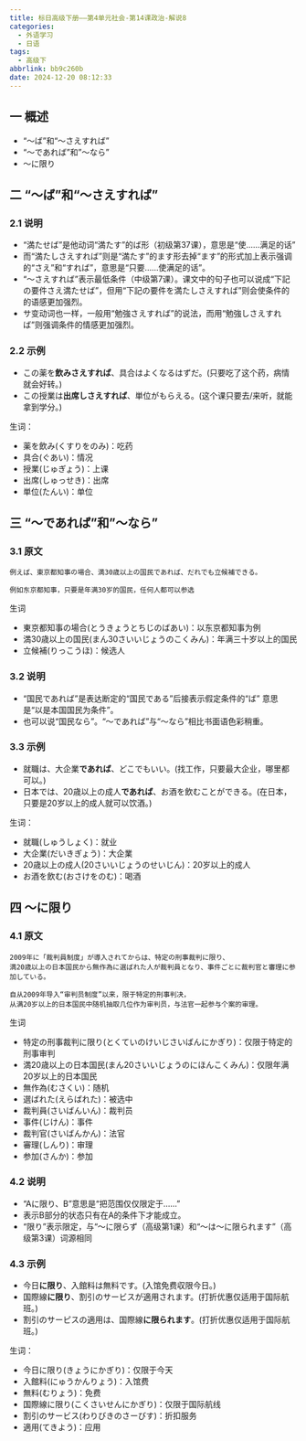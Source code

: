 ```yaml
---
title: 标日高级下册——第4单元社会-第14课政治-解说8
categories:
  - 外语学习
  - 日语
tags:
  - 高级下
abbrlink: bb9c260b
date: 2024-12-20 08:12:33
---
```

## 一 概述

* “～ば”和“～さえすれば”
* “～であれば”和”～なら”
* ～に限り


<!--more-->

## 二  “～ば”和“～さえすれば”

### 2.1 说明

* “満たせば”是他动词“満たす”的ば形（初级第37课），意思是“使……满足的话”
* 而“満たしさえすれば”则是“満たす”的ます形去掉“ます”的形式加上表示强调的“さえ”和“すれば”，意思是“只要……使满足的话”。
* “～さえすれば”表示最低条件（中级第7课）。课文中的句子也可以说成“下記の要件さえ満たせば”，但用“下記の要件を満たしさえすれば”则会使条件的的语感更加强烈。
* サ变动词也一样，一般用“勉強さえすれば”的说法，而用“勉強しさえすれば”则强调条件的情感更加强烈。

### 2.2 示例

* この薬を**飲みさえすれば**、具合はよくなるはずだ。(只要吃了这个药，病情就会好转。)
* この授業は**出席しさえすれば**、単位がもらえる。(这个课只要去/来听，就能拿到学分。)

生词：

* 薬を飲み(くすりをのみ)：吃药
* 具合(ぐあい)：情况
* 授業(じゅぎょう)：上课
* 出席(しゅっせき)：出席
* 単位(たんい)：单位

## 三 “～であれば”和”～なら”

### 3.1 原文

```
例えば、東京都知事の場合、満30歳以上の国民であれば、だれでも立候補できる。

例如东京都知事，只要是年满30岁的国民，任何人都可以参选
```

生词

* 東京都知事の場合(とうきょうとちじのばあい)：以东京都知事为例
* 満30歳以上の国民(まん30さいいじょうのこくみん)：年满三十岁以上的国民
* 立候補(りっこうほ)：候选人

### 3.2 说明

* “国民であれば”是表达断定的“国民である”后接表示假定条件的“ば” 意思是“以是本国国民为条件”。
* 也可以说“国民なら”。“～であれば”与“～なら”相比书面语色彩稍重。

### 3.3 示例

* 就職は、大企業**であれば**、どこでもいい。(找工作，只要最大企业，哪里都可以。)
* 日本では、20歳以上の成人**であれば**、お酒を飲むことができる。(在日本，只要是20岁以上的成人就可以饮酒。)

生词：

* 就職(しゅうしょく)：就业
* 大企業(だいきぎょう)：大企業
* 20歳以上の成人(20さいいじょうのせいじん)：20岁以上的成人
* お酒を飲む(おさけをのむ)：喝酒

## 四 ～に限り

### 4.1 原文

```
2009年に「裁判員制度」が導入されてからは、特定の刑事裁判に限り、
満20歳以上の日本国民から無作為に選ばれた人が裁判員となり、事件ごとに裁判官と審理に参加している。

自从2009年导入“审判员制度”以来，限于特定的刑事判决，
从满20岁以上的日本国民中随机抽取几位作为审判员，与法官一起参与个案的审理。
```

生词

* 特定の刑事裁判に限り(とくていのけいじさいばんにかぎり)：仅限于特定的刑事审判
* 満20歳以上の日本国民(まん20さいいじょうのにほんこくみん)：仅限年满20岁以上的日本国民
* 無作為(むさくい)：随机
* 選ばれた(えらばれた)：被选中
* 裁判員(さいばんいん)：裁判员
* 事件(じけん)：事件
* 裁判官(さいばんかん)：法官
* 審理(しんり)：审理
* 参加(さんか)：参加

### 4.2 说明

* “Aに限り、B”意思是“把范围仅仅限定于……”
* 表示B部分的状态只有在A的条件下才能成立。
* “限り”表示限定，与“～に限らず（高级第1课）和“～は～に限られます”（高级第3课）词源相同

### 4.3 示例

* 今日**に限り**、入館料は無料です。(入馆免费収限今日。)
* 国際線**に限り**、割引のサービスが適用されます。(打折优惠仅适用于国际航班。)
* 割引のサーピスの適用は、国際線**に限られます**。(打折优惠仅适用于国际航班。)

生词：

* 今日に限り(きょうにかぎり)：仅限于今天
* 入館料(にゅうかんりょう)：入馆费
* 無料(むりょう)：免费
* 国際線に限り(こくさいせんにかぎり)：仅限于国际航线
* 割引のサービス(わりびきのさーびす)：折扣服务
* 適用(てきよう)：应用

